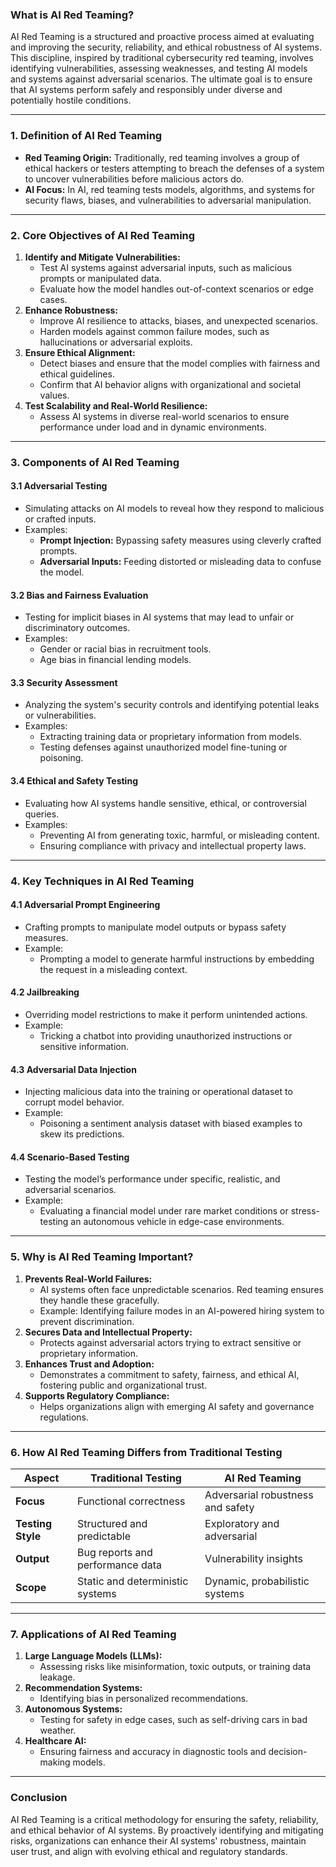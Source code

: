 ### **What is AI Red Teaming?**

AI Red Teaming is a structured and proactive process aimed at evaluating and improving the security, reliability, and ethical robustness of AI systems. This discipline, inspired by traditional cybersecurity red teaming, involves identifying vulnerabilities, assessing weaknesses, and testing AI models and systems against adversarial scenarios. The ultimate goal is to ensure that AI systems perform safely and responsibly under diverse and potentially hostile conditions.

---

### **1. Definition of AI Red Teaming**
- **Red Teaming Origin:** Traditionally, red teaming involves a group of ethical hackers or testers attempting to breach the defenses of a system to uncover vulnerabilities before malicious actors do.
- **AI Focus:** In AI, red teaming tests models, algorithms, and systems for security flaws, biases, and vulnerabilities to adversarial manipulation.

---

### **2. Core Objectives of AI Red Teaming**
1. **Identify and Mitigate Vulnerabilities:**
   - Test AI systems against adversarial inputs, such as malicious prompts or manipulated data.
   - Evaluate how the model handles out-of-context scenarios or edge cases.
2. **Enhance Robustness:**
   - Improve AI resilience to attacks, biases, and unexpected scenarios.
   - Harden models against common failure modes, such as hallucinations or adversarial exploits.
3. **Ensure Ethical Alignment:**
   - Detect biases and ensure that the model complies with fairness and ethical guidelines.
   - Confirm that AI behavior aligns with organizational and societal values.
4. **Test Scalability and Real-World Resilience:**
   - Assess AI systems in diverse real-world scenarios to ensure performance under load and in dynamic environments.

---

### **3. Components of AI Red Teaming**

#### **3.1 Adversarial Testing**
- Simulating attacks on AI models to reveal how they respond to malicious or crafted inputs.
- Examples:
  - **Prompt Injection:** Bypassing safety measures using cleverly crafted prompts.
  - **Adversarial Inputs:** Feeding distorted or misleading data to confuse the model.

#### **3.2 Bias and Fairness Evaluation**
- Testing for implicit biases in AI systems that may lead to unfair or discriminatory outcomes.
- Examples:
  - Gender or racial bias in recruitment tools.
  - Age bias in financial lending models.

#### **3.3 Security Assessment**
- Analyzing the system's security controls and identifying potential leaks or vulnerabilities.
- Examples:
  - Extracting training data or proprietary information from models.
  - Testing defenses against unauthorized model fine-tuning or poisoning.

#### **3.4 Ethical and Safety Testing**
- Evaluating how AI systems handle sensitive, ethical, or controversial queries.
- Examples:
  - Preventing AI from generating toxic, harmful, or misleading content.
  - Ensuring compliance with privacy and intellectual property laws.

---

### **4. Key Techniques in AI Red Teaming**

#### **4.1 Adversarial Prompt Engineering**
- Crafting prompts to manipulate model outputs or bypass safety measures.
- Example:
  - Prompting a model to generate harmful instructions by embedding the request in a misleading context.

#### **4.2 Jailbreaking**
- Overriding model restrictions to make it perform unintended actions.
- Example:
  - Tricking a chatbot into providing unauthorized instructions or sensitive information.

#### **4.3 Adversarial Data Injection**
- Injecting malicious data into the training or operational dataset to corrupt model behavior.
- Example:
  - Poisoning a sentiment analysis dataset with biased examples to skew its predictions.

#### **4.4 Scenario-Based Testing**
- Testing the model’s performance under specific, realistic, and adversarial scenarios.
- Example:
  - Evaluating a financial model under rare market conditions or stress-testing an autonomous vehicle in edge-case environments.

---

### **5. Why is AI Red Teaming Important?**
1. **Prevents Real-World Failures:**
   - AI systems often face unpredictable scenarios. Red teaming ensures they handle these gracefully.
   - Example: Identifying failure modes in an AI-powered hiring system to prevent discrimination.
2. **Secures Data and Intellectual Property:**
   - Protects against adversarial actors trying to extract sensitive or proprietary information.
3. **Enhances Trust and Adoption:**
   - Demonstrates a commitment to safety, fairness, and ethical AI, fostering public and organizational trust.
4. **Supports Regulatory Compliance:**
   - Helps organizations align with emerging AI safety and governance regulations.

---

### **6. How AI Red Teaming Differs from Traditional Testing**
| **Aspect**              | **Traditional Testing**           | **AI Red Teaming**                |
|--------------------------|-----------------------------------|------------------------------------|
| **Focus**               | Functional correctness           | Adversarial robustness and safety |
| **Testing Style**        | Structured and predictable       | Exploratory and adversarial       |
| **Output**              | Bug reports and performance data | Vulnerability insights            |
| **Scope**               | Static and deterministic systems | Dynamic, probabilistic systems    |

---

### **7. Applications of AI Red Teaming**
1. **Large Language Models (LLMs):**
   - Assessing risks like misinformation, toxic outputs, or training data leakage.
2. **Recommendation Systems:**
   - Identifying bias in personalized recommendations.
3. **Autonomous Systems:**
   - Testing for safety in edge cases, such as self-driving cars in bad weather.
4. **Healthcare AI:**
   - Ensuring fairness and accuracy in diagnostic tools and decision-making models.

---

### **Conclusion**
AI Red Teaming is a critical methodology for ensuring the safety, reliability, and ethical behavior of AI systems. By proactively identifying and mitigating risks, organizations can enhance their AI systems' robustness, maintain user trust, and align with evolving ethical and regulatory standards.